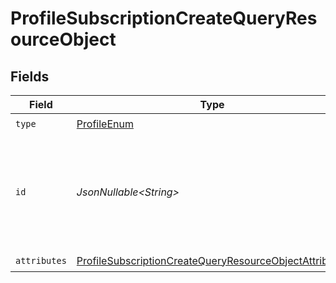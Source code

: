 # ProfileSubscriptionCreateQueryResourceObject


## Fields

| Field                                                                                                                                       | Type                                                                                                                                        | Required                                                                                                                                    | Description                                                                                                                                 | Example                                                                                                                                     |
| ------------------------------------------------------------------------------------------------------------------------------------------- | ------------------------------------------------------------------------------------------------------------------------------------------- | ------------------------------------------------------------------------------------------------------------------------------------------- | ------------------------------------------------------------------------------------------------------------------------------------------- | ------------------------------------------------------------------------------------------------------------------------------------------- |
| `type`                                                                                                                                      | [ProfileEnum](../../models/components/ProfileEnum.md)                                                                                       | :heavy_check_mark:                                                                                                                          | N/A                                                                                                                                         |                                                                                                                                             |
| `id`                                                                                                                                        | *JsonNullable\<String>*                                                                                                                     | :heavy_minus_sign:                                                                                                                          | The ID of the profile to subscribe. If provided, this will be used to perform the lookup.                                                   | 01GDDKASAP8TKDDA2GRZDSVP4H                                                                                                                  |
| `attributes`                                                                                                                                | [ProfileSubscriptionCreateQueryResourceObjectAttributes](../../models/components/ProfileSubscriptionCreateQueryResourceObjectAttributes.md) | :heavy_check_mark:                                                                                                                          | N/A                                                                                                                                         |                                                                                                                                             |